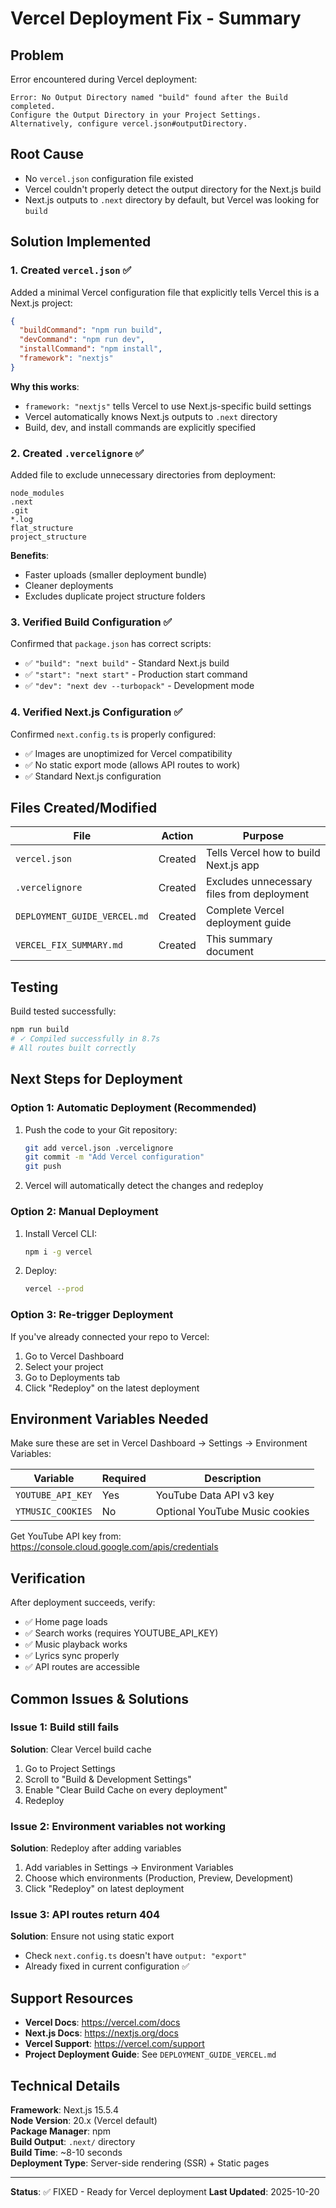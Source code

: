 # Vercel Deployment Fix - Summary

## Problem

Error encountered during Vercel deployment:
```
Error: No Output Directory named "build" found after the Build completed. 
Configure the Output Directory in your Project Settings. 
Alternatively, configure vercel.json#outputDirectory.
```

## Root Cause

- No `vercel.json` configuration file existed
- Vercel couldn't properly detect the output directory for the Next.js build
- Next.js outputs to `.next` directory by default, but Vercel was looking for `build`

## Solution Implemented

### 1. Created `vercel.json` ✅

Added a minimal Vercel configuration file that explicitly tells Vercel this is a Next.js project:

```json
{
  "buildCommand": "npm run build",
  "devCommand": "npm run dev",
  "installCommand": "npm install",
  "framework": "nextjs"
}
```

**Why this works**:
- `framework: "nextjs"` tells Vercel to use Next.js-specific build settings
- Vercel automatically knows Next.js outputs to `.next` directory
- Build, dev, and install commands are explicitly specified

### 2. Created `.vercelignore` ✅

Added file to exclude unnecessary directories from deployment:

```
node_modules
.next
.git
*.log
flat_structure
project_structure
```

**Benefits**:
- Faster uploads (smaller deployment bundle)
- Cleaner deployments
- Excludes duplicate project structure folders

### 3. Verified Build Configuration ✅

Confirmed that `package.json` has correct scripts:
- ✅ `"build": "next build"` - Standard Next.js build
- ✅ `"start": "next start"` - Production start command
- ✅ `"dev": "next dev --turbopack"` - Development mode

### 4. Verified Next.js Configuration ✅

Confirmed `next.config.ts` is properly configured:
- ✅ Images are unoptimized for Vercel compatibility
- ✅ No static export mode (allows API routes to work)
- ✅ Standard Next.js configuration

## Files Created/Modified

| File | Action | Purpose |
|------|--------|---------|
| `vercel.json` | Created | Tells Vercel how to build Next.js app |
| `.vercelignore` | Created | Excludes unnecessary files from deployment |
| `DEPLOYMENT_GUIDE_VERCEL.md` | Created | Complete Vercel deployment guide |
| `VERCEL_FIX_SUMMARY.md` | Created | This summary document |

## Testing

Build tested successfully:
```bash
npm run build
# ✓ Compiled successfully in 8.7s
# All routes built correctly
```

## Next Steps for Deployment

### Option 1: Automatic Deployment (Recommended)

1. Push the code to your Git repository:
   ```bash
   git add vercel.json .vercelignore
   git commit -m "Add Vercel configuration"
   git push
   ```

2. Vercel will automatically detect the changes and redeploy

### Option 2: Manual Deployment

1. Install Vercel CLI:
   ```bash
   npm i -g vercel
   ```

2. Deploy:
   ```bash
   vercel --prod
   ```

### Option 3: Re-trigger Deployment

If you've already connected your repo to Vercel:
1. Go to Vercel Dashboard
2. Select your project
3. Go to Deployments tab
4. Click "Redeploy" on the latest deployment

## Environment Variables Needed

Make sure these are set in Vercel Dashboard → Settings → Environment Variables:

| Variable | Required | Description |
|----------|----------|-------------|
| `YOUTUBE_API_KEY` | Yes | YouTube Data API v3 key |
| `YTMUSIC_COOKIES` | No | Optional YouTube Music cookies |

Get YouTube API key from: https://console.cloud.google.com/apis/credentials

## Verification

After deployment succeeds, verify:
- ✅ Home page loads
- ✅ Search works (requires YOUTUBE_API_KEY)
- ✅ Music playback works
- ✅ Lyrics sync properly
- ✅ API routes are accessible

## Common Issues & Solutions

### Issue 1: Build still fails
**Solution**: Clear Vercel build cache
1. Go to Project Settings
2. Scroll to "Build & Development Settings"
3. Enable "Clear Build Cache on every deployment"
4. Redeploy

### Issue 2: Environment variables not working
**Solution**: Redeploy after adding variables
1. Add variables in Settings → Environment Variables
2. Choose which environments (Production, Preview, Development)
3. Click "Redeploy" on latest deployment

### Issue 3: API routes return 404
**Solution**: Ensure not using static export
- Check `next.config.ts` doesn't have `output: "export"`
- Already fixed in current configuration ✅

## Support Resources

- **Vercel Docs**: https://vercel.com/docs
- **Next.js Docs**: https://nextjs.org/docs
- **Vercel Support**: https://vercel.com/support
- **Project Deployment Guide**: See `DEPLOYMENT_GUIDE_VERCEL.md`

## Technical Details

**Framework**: Next.js 15.5.4  
**Node Version**: 20.x (Vercel default)  
**Package Manager**: npm  
**Build Output**: `.next/` directory  
**Build Time**: ~8-10 seconds  
**Deployment Type**: Server-side rendering (SSR) + Static pages  

---

**Status**: ✅ FIXED - Ready for Vercel deployment
**Last Updated**: 2025-10-20

